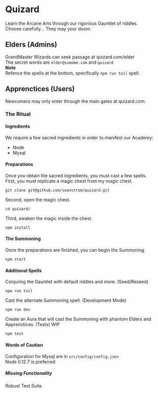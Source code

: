 # Quizard

Learn the Arcane Arts through our rigorious Gauntlet of riddles.  
Choose carefully... They may your doom.

## Elders (Admins)
GrandMaster Wizards can seek passage at quizard.com/elder  
The secret words are `elder@sumome.com` and `quizard`  
**Note**  
Refence the spells at the bottom, specifically `npm run toil` spell.

## Apprenctices (Users)
Newcomers may only enter through the main gates at quizard.com.

### The Ritual
#### Ingredients
We require a few sacred ingredients in order to manifest our Academy:
* Node
* Mysql

#### Preparations
Once you obtain the sacred ingredients, you must cast a few spells.  
First, you must replicate a magic chest from my magic chest.
```shell
git clone git@github.com/seanstrom/quizard.git
```
Second, open the magic chest.
```shell
cd quizard/
```
Third, awaken the magic inside the chest.
```shell
npm install
```

#### The Summoning
Once the preparations are finished, you can begin the Summoning.
```shell
npm start
```

#### Additional Spells
Conjuring the Gauntlet with default riddles and more. (Seed/Reseed)
```shell
npm run toil
```
Cast the alternate Summoning spell. (Development Mode)
```shell
npm run dev
```
Create an Aura that will cast the Summoning with phantom Elders and Apprenctices. (Tests) WIP
```shell
npm test
```

#### Words of Caution
Configuration for Mysql are in `src/config/config.json`  
Node 0.12.7 is preferred

##### Missing Functionality
Robust Test Suite
